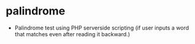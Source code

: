 # palindrome
- Palindrome test using PHP serverside scripting (if user inputs a word that matches even after reading it backward.)
